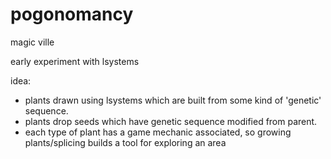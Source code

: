 pogonomancy
===========

magic ville

early experiment with lsystems

idea:
* plants drawn using lsystems which are built from some kind of 'genetic' sequence.
* plants drop seeds which have genetic sequence modified from parent.
* each type of plant has a game mechanic associated, so growing plants/splicing builds a tool for exploring an area
